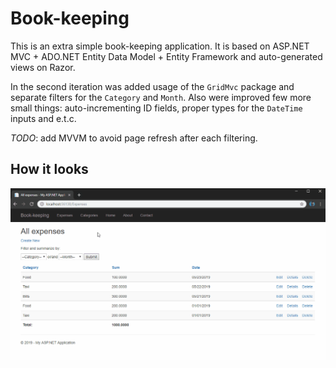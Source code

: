 # Book-keeping
This is an extra simple book-keeping application.
It is based on ASP.NET MVC + ADO.NET Entity Data Model + Entity Framework and auto-generated views on Razor.

In the second iteration was added usage of the `GridMvc` package and separate filters for the `Category` and `Month`.
Also were improved few more small things: auto-incrementing ID fields, proper types for the `DateTime` inputs and e.t.c.

*TODO*: add MVVM to avoid page refresh after each filtering.

## How it looks ##
![Book-keeping demo](https://github.com/kegor/bookkeeping/blob/master/book_keeping.gif)
